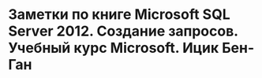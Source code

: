 # Заметки по книге Microsoft SQL Server 2012. Создание запросов. Учебный курс Microsoft. Ицик Бен-Ган
